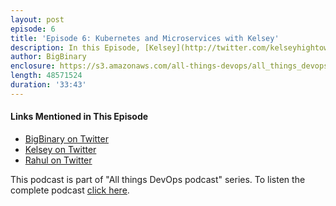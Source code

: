 ```yaml
---
layout: post
episode: 6
title: 'Episode 6: Kubernetes and Microservices with Kelsey'
description: In this Episode, [Kelsey](http://twitter.com/kelseyhightower) and Rahul discuss about Kubernetes, It's impact in container and micorservice ecosystem, Kelsey shares his thoughts on laying foundation while choosing Kubernetes as your container orchestration tool.
author: BigBinary
enclosure: https://s3.amazonaws.com/all-things-devops/all_things_devops_episode_6.mp3
length: 48571524
duration: '33:43'
---
```



#### Links Mentioned in This Episode

* [BigBinary on Twitter](https://twitter.com/BigBinary)
* [Kelsey on Twitter](https://twitter.com/kelseyhightower)
* [Rahul on Twitter](https://twitter.com/Rahul_Mahale)

This podcast is part of "All things DevOps podcast" series. To listen the complete podcast  [click here](https://allthingsdevops.bigbinary.com/2017/12/26/episode-6-kubernetes-and-microservices-with-kelsey-highitower.html).